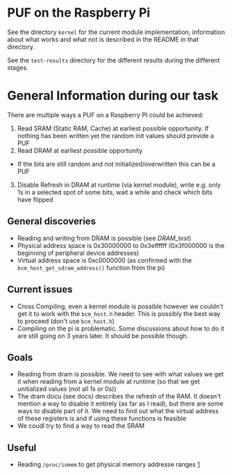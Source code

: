 PUF on the Raspberry Pi
=======================
See the directory `kernel` for the current module implementation, information about what works and what not is described in the README in that directory.

See the `test-results` directory for the different results during the different stages.

# General Information during our task
There are multiple ways a PUF on a Raspberry PI could be achieved:

1. Read SRAM (Static RAM, Cache) at earliest possible opportunity. If nothing
has been written yet the random init values should provide a PUF
2. Read DRAM at earliest possible opportunity
  * If the bits are still random and not initialized/overwritten this can be a
    PUF
3. Disable Refresh in DRAM at runtime (via kernel module), write e.g. only 1s
in a selected spot of some bits, wait a while and check which bits have flipped

## General discoveries
* Reading and writing from DRAM is possible (see *DRAM_test*)
* Physical address space is 0x30000000 to 0x3effffff (0x3f000000 is the
beginning of peripheral device addresses)
* Virtual address space is 0xc0000000 (as confirmed with the
`bcm_host_get_sdram_address()` function from the pi)

## Current issues
* Cross Compiling, even a kernel module is possible however we couldn't get it to work with the
`bcm_host.h` header. This is possibly the best way to proceed (don't use `bcm_host.h`)
* Compiling on the pi is problematic. Some discussions about how to do it are
still going on 3 years later. It should be possible though.

## Goals
* Reading from dram is possible. We need to see with what values we get it when
reading from a kernel module at runtime (so that we get unitialized values (not all 1s or 0s))
* The dram docu (see docs) describes the refresh of the RAM. It doesn't mention
a way to disable it entirely (as far as I read), but there are some ways to
disable part of it. We need to find out what the virtual address of these
registers is and if using these functions is feasible
* We coudl try to find a way to read the SRAM

## Useful
* Reading `/proc/iomem` to get physical memory addresse ranges [1](https://superuser.com/questions/480451/what-kind-of-memory-addresses-are-the-ones-shown-by-proc-ioports-and-proc-iomem)
